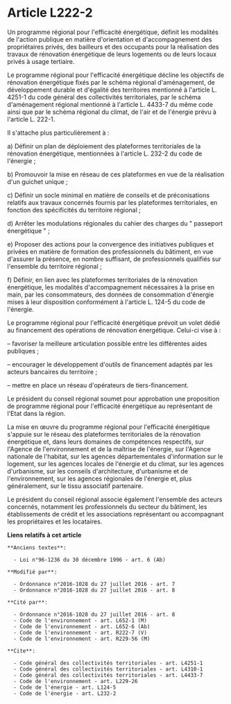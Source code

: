 # Article L222-2

Un programme régional pour l'efficacité énergétique, définit les modalités de l'action publique en matière d'orientation et
d'accompagnement des propriétaires privés, des bailleurs et des occupants pour la réalisation des travaux de rénovation
énergétique de leurs logements ou de leurs locaux privés à usage tertiaire.

Le programme régional pour l'efficacité énergétique décline les objectifs de rénovation énergétique fixés par le schéma
régional d'aménagement, de développement durable et d'égalité des territoires mentionné à l'article L. 4251-1 du code général
des collectivités territoriales, par le schéma d'aménagement régional mentionné à l'article L. 4433-7 du même code ainsi que
par le schéma régional du climat, de l'air et de l'énergie prévu à l'article L. 222-1.

Il s'attache plus particulièrement à :

a) Définir un plan de déploiement des plateformes territoriales de la rénovation énergétique, mentionnées à l'article L.
232-2 du code de l'énergie ;

b) Promouvoir la mise en réseau de ces plateformes en vue de la réalisation d'un guichet unique ;

c) Définir un socle minimal en matière de conseils et de préconisations relatifs aux travaux concernés fournis par les
plateformes territoriales, en fonction des spécificités du territoire régional ;

d) Arrêter les modulations régionales du cahier des charges du " passeport énergétique " ;

e) Proposer des actions pour la convergence des initiatives publiques et privées en matière de formation des professionnels
du bâtiment, en vue d'assurer la présence, en nombre suffisant, de professionnels qualifiés sur l'ensemble du territoire
régional ;

f) Définir, en lien avec les plateformes territoriales de la rénovation énergétique, les modalités d'accompagnement
nécessaires à la prise en main, par les consommateurs, des données de consommation d'énergie mises à leur disposition
conformément à l'article L. 124-5 du code de l'énergie.

Le programme régional pour l'efficacité énergétique prévoit un volet dédié au financement des opérations de rénovation
énergétique. Celui-ci vise à :

– favoriser la meilleure articulation possible entre les différentes aides publiques ;

– encourager le développement d'outils de financement adaptés par les acteurs bancaires du territoire ;

– mettre en place un réseau d'opérateurs de tiers-financement.

Le président du conseil régional soumet pour approbation une proposition de programme régional pour l'efficacité énergétique
au représentant de l'Etat dans la région.

La mise en œuvre du programme régional pour l'efficacité énergétique s'appuie sur le réseau des plateformes territoriales de
la rénovation énergétique et, dans leurs domaines de compétences respectifs, sur l'Agence de l'environnement et de la
maîtrise de l'énergie, sur l'Agence nationale de l'habitat, sur les agences départementales d'information sur le logement,
sur les agences locales de l'énergie et du climat, sur les agences d'urbanisme, sur les conseils d'architecture, d'urbanisme
et de l'environnement, sur les agences régionales de l'énergie et, plus généralement, sur le tissu associatif partenaire.

Le président du conseil régional associe également l'ensemble des acteurs concernés, notamment les professionnels du secteur
du bâtiment, les établissements de crédit et les associations représentant ou accompagnant les propriétaires et les
locataires.

**Liens relatifs à cet article**

	**Anciens textes**:

	  - Loi n°96-1236 du 30 décembre 1996 - art. 6 (Ab)

	**Modifié par**:

	  - Ordonnance n°2016-1028 du 27 juillet 2016 - art. 7
	  - Ordonnance n°2016-1028 du 27 juillet 2016 - art. 8

	**Cité par**:

	  - Ordonnance n°2016-1028 du 27 juillet 2016 - art. 8
	  - Code de l'environnement - art. L652-1 (M)
	  - Code de l'environnement - art. L652-6 (Ab)
	  - Code de l'environnement - art. R222-7 (V)
	  - Code de l'environnement - art. R229-56 (M)

	**Cite**:

	  - Code général des collectivités territoriales - art. L4251-1
	  - Code général des collectivités territoriales - art. L4310-1
	  - Code général des collectivités territoriales - art. L4433-7
	  - Code de l'environnement - art. L229-26
	  - Code de l'énergie - art. L124-5
	  - Code de l'énergie - art. L232-2
